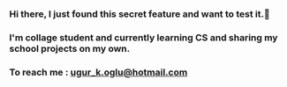 ### Hi there, I just found this secret feature and want to test it.👋
### I'm collage student and currently learning CS and sharing my school projects on my own. 
### To reach me : ugur_k.oglu@hotmail.com

<!--
**Ugur0855/Ugur0855** is a ✨ _special_ ✨ repository because its `README.md` (this file) appears on your GitHub profile.

Here are some ideas to get you started:

- 🔭 I’m currently working on ...
- 🌱 I’m currently learning ...
- 👯 I’m looking to collaborate on ...
- 🤔 I’m looking for help with ...
- 💬 Ask me about ...
- 📫 How to reach me: ...
- 😄 Pronouns: ...
- ⚡ Fun fact: ...
-->

